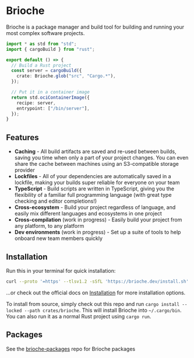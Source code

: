 # Brioche

Brioche is a package manager and build tool for building and running your most complex software projects.

```ts
import * as std from "std";
import { cargoBuild } from "rust";

export default () => {
  // Build a Rust project
  const server = cargoBuild({
    crate: Brioche.glob("src", "Cargo.*"),
  });

  // Put it in a container image
  return std.ociContainerImage({
    recipe: server,
    entrypoint: ["/bin/server"],
  });
}
```

## Features

- **Caching** - All build artifacts are saved and re-used between builds, saving you time when only a part of your project changes. You can even share the cache between machines using an S3-compatible storage provider
- **Lockfiles** - All of your dependencies are automatically saved in a lockfile, making your builds super reliable for everyone on your team
- **TypeScript** - Build scripts are written in TypeScript, giving you the flexibility of a familiar full programming language (with great type checking and editor completions!)
- **Cross-ecosystem** - Build your project regardless of language, and easily mix different languages and ecosystems in one project
- **Cross-compilation** (work in progress) - Easily build your project from any platform, to any platform
- **Dev environments** (work in progress) - Set up a suite of tools to help onboard new team members quickly

## Installation

Run this in your terminal for quick installation:

```sh
curl --proto '=https' --tlsv1.2 -sSfL 'https://brioche.dev/install.sh' | sh
```

...or check out the official docs on [Installation](https://brioche.dev/docs/installation) for more installation options.

To install from source, simply check out this repo and run `cargo install --locked --path crates/brioche`. This will install Brioche into `~/.cargo/bin`. You can also run it as a normal Rust project using `cargo run`.

## Packages

See the [brioche-packages](https://github.com/brioche-dev/brioche-packages) repo for Brioche packages
